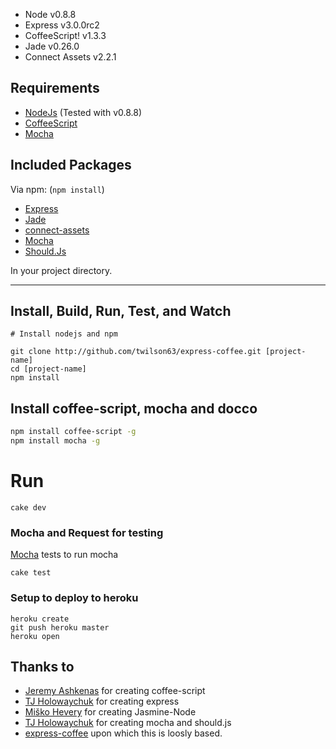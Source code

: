 

* Node v0.8.8
* Express v3.0.0rc2
* CoffeeScript! v1.3.3
* Jade v0.26.0
* Connect Assets v2.2.1

## Requirements

* [NodeJs](http://nodejs.org) (Tested with v0.8.8)
* [CoffeeScript](http://coffeescript.org)
* [Mocha](http://visionmedia.github.com/mocha/)

## Included Packages

Via npm: (`npm install`)
* [Express](http://expressjs.com)
* [Jade](http://jade-lang.com/)
* [connect-assets](http://github.com/TrevorBurnham/connect-assets)
* [Mocha](http://visionmedia.github.com/mocha/)
* [Should.Js](https://github.com/visionmedia/should.js/)

In your project directory.

---

## Install, Build, Run, Test, and Watch

```
# Install nodejs and npm

git clone http://github.com/twilson63/express-coffee.git [project-name]
cd [project-name]
npm install
```

## Install coffee-script, mocha and docco

``` sh
npm install coffee-script -g
npm install mocha -g
```

# Run

```
cake dev
```

### Mocha and Request for testing

[Mocha](http://visionmedia.github.com/mocha/) tests 
to run mocha

    cake test

### Setup to deploy to heroku

    heroku create
    git push heroku master
    heroku open


## Thanks to

* [Jeremy Ashkenas](https://github.com/jashkenas) for creating coffee-script
* [TJ Holowaychuk](https://github.com/visionmedia) for creating express
* [Miško Hevery](https://github.com/mhevery) for creating Jasmine-Node
* [TJ Holowaychuk](https://github.com/visionmedia) for creating mocha and should.js
* [express-coffee](https://github.com/twilson63/express-coffee) upon which this is loosly based.
